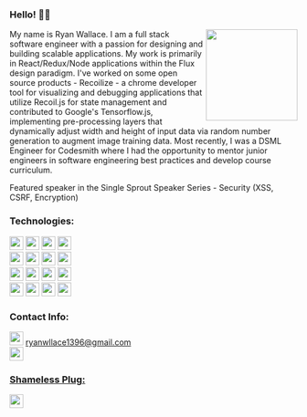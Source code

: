 ### Hello! 👋🏻

<a href="https://github.com/RWallie"><img src="https://c.tenor.com/2uyENRmiUt0AAAAC/coding.gif" align="right" height="160" width="auto"/></a>

My name is Ryan Wallace. I am a full stack software engineer with a passion for designing and building scalable applications. My work is primarily in React/Redux/Node applications within the Flux design paradigm. I've worked on some open source products - Recoilize - a chrome developer tool for visualizing and debugging applications that utilize Recoil.js for state management and contributed to Google's Tensorflow.js, implementing pre-processing layers that dynamically adjust width and height of input data via random number generation to augment image training data. Most recently, I was a DSML Engineer for Codesmith where I had the opportunity to mentor junior engineers in software engineering best practices and develop course curriculum.

Featured speaker in the Single Sprout Speaker Series - Security (XSS, CSRF, Encryption)

### **Technologies:**
<code><img height="24" src="https://img.shields.io/badge/javascript-%23323330.svg?style=for-the-badge&logo=javascript&logoColor=%23F7DF1E"></code>
<code><img height="24" src="https://img.shields.io/badge/react-%2320232a.svg?style=for-the-badge&logo=react&logoColor=%2361DAFB"></code>
<code><img height="24" src="https://img.shields.io/badge/React_Router-CA4245?style=for-the-badge&logo=react-router&logoColor=white"></code>
<code><img height="24" src="https://img.shields.io/badge/redux-%23593d88.svg?style=for-the-badge&logo=redux&logoColor=white"></code>
<br />
<code><img height="24" src="https://img.shields.io/badge/typescript-%23007ACC.svg?style=for-the-badge&logo=typescript&logoColor=white"></code>
<code><img height="24" src="https://img.shields.io/badge/node.js-6DA55F?style=for-the-badge&logo=node.js&logoColor=white"></code>
<code><img height="24" src="https://img.shields.io/badge/express.js-%23404d59.svg?style=for-the-badge&logo=express&logoColor=%2361DAFB"></code>
<code><img height="24" src="https://img.shields.io/badge/postgres-%23316192.svg?style=for-the-badge&logo=postgresql&logoColor=white"></code>
<br />
<code><img height="24" src="https://img.shields.io/badge/MongoDB-%234ea94b.svg?style=for-the-badge&logo=mongodb&logoColor=white"></code>
<code><img height="24" src="https://img.shields.io/badge/c-%2300599C.svg?style=for-the-badge&logo=c&logoColor=white"></code>
<code><img height="24" src="https://img.shields.io/badge/c++-%2300599C.svg?style=for-the-badge&logo=c%2B%2B&logoColor=white"></code>
<code><img height="24" src="https://img.shields.io/badge/-jest-%23C21325?style=for-the-badge&logo=jest&logoColor=white"></code>
<br />
<code><img height="24" src="https://img.shields.io/badge/webpack-%238DD6F9.svg?style=for-the-badge&logo=webpack&logoColor=black"></code>
<code><img height="24" src="https://img.shields.io/badge/html5-%23E34F26.svg?style=for-the-badge&logo=html5&logoColor=white"></code>
<code><img height="24" src="https://img.shields.io/badge/css3-%231572B6.svg?style=for-the-badge&logo=css3&logoColor=white"></code>
<code><img height="24" src="https://img.shields.io/badge/Socket.io-black?style=for-the-badge&logo=socket.io&badgeColor=010101"></code>

### **Contact Info:**
<code><img height="24" src="https://img.shields.io/badge/Gmail-D14836?style=for-the-badge&logo=gmail&logoColor=white"></code> ryanwllace1396@gmail.com
<br />
<code><a href="https://www.linkedin.com/in/rwallie/"><img height="24" src="https://img.shields.io/badge/linkedin-%230077B5.svg?style=for-the-badge&logo=linkedin&logoColor=white"></code> 

### **Shameless Plug:**
<code><a href="https://youtube.com/RWallie"/><img height="24" src="https://img.shields.io/badge/YouTube-%23FF0000.svg?style=for-the-badge&logo=YouTube&logoColor=white"></code>
